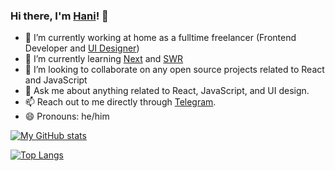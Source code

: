 ### Hi there, I'm [Hani](https://hanihusam.com)! 👋

- 🔭 I’m currently working at home as a fulltime freelancer (Frontend Developer and [UI Designer](https://dribbble.com/hanihusam))
- 🌱 I’m currently learning [Next](https://nextjs.org) and [SWR](http://swr.vercel.app)
- 👯 I’m looking to collaborate on any open source projects related to React and JavaScript
- 💬 Ask me about anything related to React, JavaScript, and UI design.
- 📫 Reach out to me directly through [Telegram](https://t.me/hani_husam).
- 😄 Pronouns: he/him

[![My GitHub stats](https://github-readme-stats.vercel.app/api?username=hanihusam&count_private=true&show_icons=true&theme=dark)](https://github.com/anuraghazra/github-readme-stats)

[![Top Langs](https://github-readme-stats.vercel.app/api/top-langs/?username=hanihusam&layout=compact&theme=dark)](https://github.com/anuraghazra/github-readme-stats)

